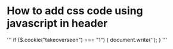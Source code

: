 # How to add css code using javascript in header

'''
if ($.cookie("takeoverseen") === "1") {
    document.write('<style type="text/css">.takeover-blue.landing{display:none !important}</style>');
}
'''
